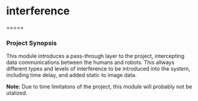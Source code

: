 # interference
=====

### **Project Synopsis**

This module introduces a pass-through layer to the project, intercepting data communications between the humans and robots.  This allways different types and levels of interference to be introduced into the system, including time delay, and added static to image data.

**Note:** Due to time limitatons of the project, this module will probably not be utalized.
